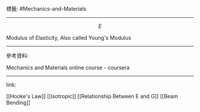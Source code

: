 標籤: #Mechanics-and-Materials 

---

$$E$$

Modulus of Elasticity, 
Also called Young's Modulus

---

參考資料:

Mechanics and Materials online course - coursera

---

link:

[[Hooke's Law]]
[[Isotropic]]
[[Relationship Between E and G]]
[[Beam Bending]]
